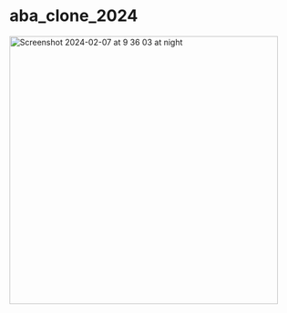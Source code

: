 # aba_clone_2024

<img width="471" alt="Screenshot 2024-02-07 at 9 36 03 at night" src="https://github.com/Smey09/New_ABA_Style_flutter/assets/149933218/7dccb745-334b-41c7-bfb0-c8f6c17837d1">

